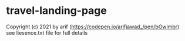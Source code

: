 # travel-landing-page
Copyright (c) 2021 by arif (https://codepen.io/arifjawad_/pen/bGwjmbr)<br>
see liesence.txt file for full details
